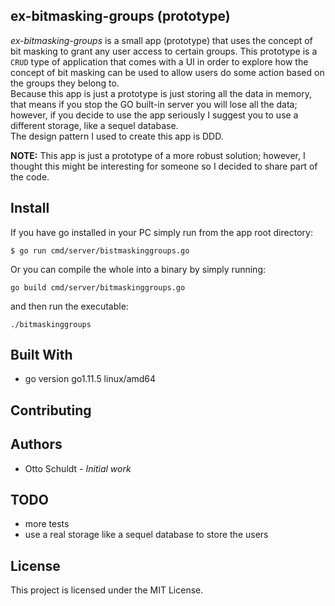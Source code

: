## ex-bitmasking-groups (prototype)

*ex-bitmasking-groups* is a small app (prototype) that uses the concept of bit masking to grant any user access to
certain groups. This prototype is a ``CRUD`` type of application that comes with a UI in order to explore how the concept
of bit masking can be used to allow users do some action based on the groups they belong to.  
Because this app is just a prototype is just storing all the data in memory, that means if you stop the 
GO built-in server you will lose all the data; however, if you decide to use the app seriously I suggest you to use a 
different storage, like a sequel database.  
The design pattern I used to create this app is DDD.

**NOTE:**
This app is just a prototype of a more robust solution; however, I thought this might be interesting for someone so 
I decided to share part of the code.   

## Install
If you have go installed in your PC simply run from the app root directory:
```
$ go run cmd/server/bistmaskinggroups.go 
```

Or you can compile the whole into a binary by simply running: 
```
go build cmd/server/bitmaskinggroups.go
```

and then run the executable: 

```
./bitmaskinggroups 
``` 

## Built With

* go version go1.11.5 linux/amd64

## Contributing

## Authors 
* Otto Schuldt - *Initial work*

## TODO

* more tests
* use a real storage like a sequel database to store the users

## License

This project is licensed under the MIT License.
